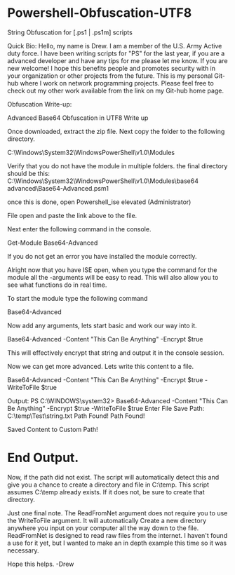 # Powershell-Obfuscation-UTF8
String Obfuscation for [.ps1 | .ps1m] scripts

Quick Bio:
Hello, my name is Drew. I am a member of the U.S. Army Active duty force. I have been writing scripts for "PS" for the last year, if you are a advanced developer and have any tips for me please let me know. If you are new welcome! I hope this benefits people and promotes security with in your organization or other projects from the future. This is my personal Git-hub where I work on network programming projects. Please feel free to check out my other work available from the link on my Git-hub home page. 


Obfuscation Write-up: 

Advanced Base64 Obfuscation in UTF8 Write up

Once downloaded, extract the zip file.
Next copy the folder to the following directory.

C:\Windows\System32\WindowsPowerShell\v1.0\Modules

Verify that you do not have the module in multiple folders.
the final directory should be this: 
C:\Windows\System32\WindowsPowerShell\v1.0\Modules\base64 advanced\Base64-Advanced.psm1

once this is done, open Powershell_ise elevated (Administrator)

File open and paste the link above to the file.

Next enter the following command in the console. 

Get-Module Base64-Advanced

If you do not get an error you have installed the module correctly. 

Alright now that you have ISE open, when you type the command for the module all the -arguments will be easy to read.
This will also allow you to see what functions do in real time. 

To start the module type the following command 

Base64-Advanced 

Now add any arguments, lets start basic and work our way into it.

Base64-Advanced -Content "This Can Be Anything" -Encrypt $true

This will effectively encrypt that string and output it in the console session.

Now we can get more advanced. Lets write this content to a file.

Base64-Advanced -Content "This Can Be Anything" -Encrypt $true -WriteToFile $true

Output: 
PS C:\WINDOWS\system32> Base64-Advanced -Content "This Can Be Anything" -Encrypt $true -WriteToFile $true
Enter File Save Path: C:\temp\Test\string.txt
Path Found!
Path Found!

Saved Content to Custom Path!

# End Output.

Now, if the path did not exist. The script will automatically detect this and give you a chance to create a directory
and file in C:\temp. This script assumes C:\temp already exists. If it does not, be sure to create that directory. 

Just one final note. The ReadFromNet argument does not require you to use the WriteToFile argument. 
It will automatically Create a new directory anywhere you input on your computer all the way down to the file.
ReadFromNet is designed to read raw files from the internet. 
I haven't found a use for it yet, but I wanted to make an in depth example this time so it was necessary.

Hope this helps. -Drew
